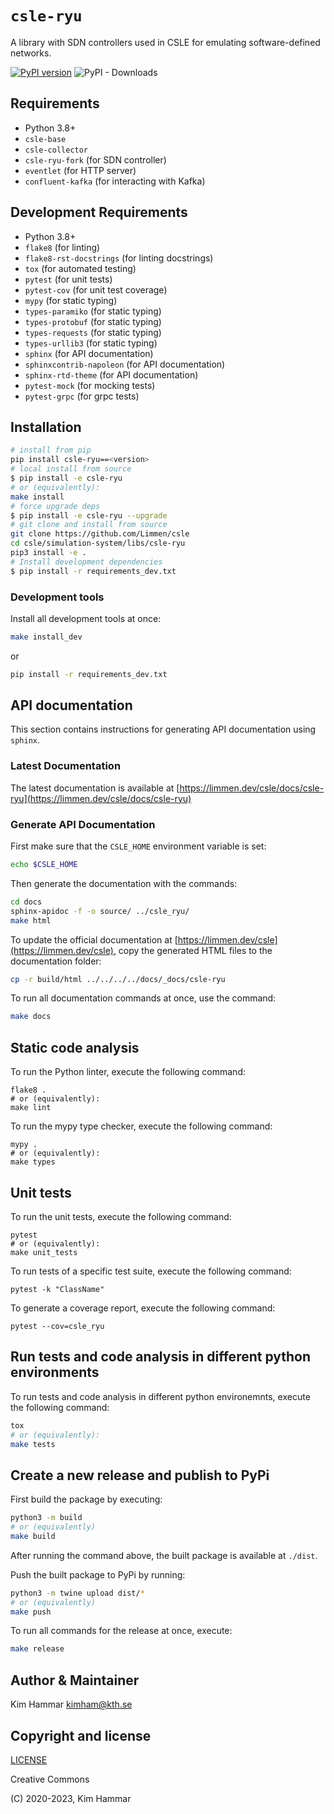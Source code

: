 # `csle-ryu`

A library with SDN controllers used in CSLE for emulating software-defined networks.

[![PyPI version](https://badge.fury.io/py/csle-ryu.svg)](https://badge.fury.io/py/csle-ryu)
![PyPI - Downloads](https://img.shields.io/pypi/dm/csle-ryu) 

## Requirements

- Python 3.8+
- `csle-base`
- `csle-collector`
- `csle-ryu-fork` (for SDN controller)
- `eventlet` (for HTTP server)
- `confluent-kafka` (for interacting with Kafka)

## Development Requirements

- Python 3.8+
- `flake8` (for linting)
- `flake8-rst-docstrings` (for linting docstrings)
- `tox` (for automated testing)
- `pytest` (for unit tests)
- `pytest-cov` (for unit test coverage)
- `mypy` (for static typing)
- `types-paramiko` (for static typing)
- `types-protobuf` (for static typing)
- `types-requests` (for static typing)
- `types-urllib3` (for static typing)
- `sphinx` (for API documentation)
- `sphinxcontrib-napoleon` (for API documentation)
- `sphinx-rtd-theme` (for API documentation)
- `pytest-mock` (for mocking tests)
- `pytest-grpc` (for grpc tests)

## Installation

```bash
# install from pip
pip install csle-ryu==<version>
# local install from source
$ pip install -e csle-ryu
# or (equivalently):
make install
# force upgrade deps
$ pip install -e csle-ryu --upgrade
# git clone and install from source
git clone https://github.com/Limmen/csle
cd csle/simulation-system/libs/csle-ryu
pip3 install -e .
# Install development dependencies
$ pip install -r requirements_dev.txt
```

### Development tools 

Install all development tools at once:
```bash
make install_dev
```
or
```bash
pip install -r requirements_dev.txt
```
## API documentation

This section contains instructions for generating API documentation using `sphinx`.

### Latest Documentation

The latest documentation is available at [https://limmen.dev/csle/docs/csle-ryu](https://limmen.dev/csle/docs/csle-ryu)

### Generate API Documentation

First make sure that the `CSLE_HOME` environment variable is set:
```bash
echo $CSLE_HOME
```
Then generate the documentation with the commands:
```bash
cd docs
sphinx-apidoc -f -o source/ ../csle_ryu/
make html
```
To update the official documentation at [https://limmen.dev/csle](https://limmen.dev/csle), 
copy the generated HTML files to the documentation folder:
```bash
cp -r build/html ../../../../docs/_docs/csle-ryu
```

To run all documentation commands at once, use the command:
```bash
make docs
```

## Static code analysis

To run the Python linter, execute the following command:
```
flake8 .
# or (equivalently):
make lint
```

To run the mypy type checker, execute the following command:
```
mypy .
# or (equivalently):
make types
```

## Unit tests

To run the unit tests, execute the following command:
```
pytest
# or (equivalently):
make unit_tests
```

To run tests of a specific test suite, execute the following command:
```
pytest -k "ClassName"
```

To generate a coverage report, execute the following command:
```
pytest --cov=csle_ryu
```

## Run tests and code analysis in different python environments

To run tests and code analysis in different python environemnts, execute the following command:

```bash
tox
# or (equivalently):
make tests
```

## Create a new release and publish to PyPi

First build the package by executing:
```bash
python3 -m build
# or (equivalently)
make build
```
After running the command above, the built package is available at `./dist`.

Push the built package to PyPi by running:
```bash
python3 -m twine upload dist/*
# or (equivalently)
make push
```

To run all commands for the release at once, execute:
```bash
make release
```

## Author & Maintainer

Kim Hammar <kimham@kth.se>

## Copyright and license

[LICENSE](LICENSE.md)

Creative Commons

(C) 2020-2023, Kim Hammar

